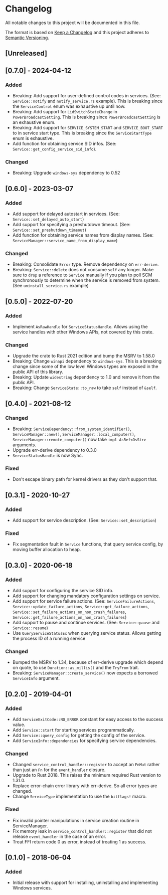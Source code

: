 # Changelog
All notable changes to this project will be documented in this file.

The format is based on [Keep a Changelog](http://keepachangelog.com/en/1.0.0/)
and this project adheres to [Semantic Versioning](http://semver.org/spec/v2.0.0.html).

## [Unreleased]


## [0.7.0] - 2024-04-12
### Added
- Breaking: Add support for user-defined control codes in services.
  (See: `Service::notify` and `notify_service.rs` example). This is breaking since
  the `ServiceControl` enum was exhaustive up until now.
- Breaking: Add support for `LidSwitchStateChange` in `PowerBroadcastSetting`. This is breaking
  since `PowerBroadcastSetting` is an exhaustive enum.
- Breaking: Add support for `SERVICE_SYSTEM_START` and `SERVICE_BOOT_START` to in service
  start type. This is breaking since the `ServiceStartType` enum is exhaustive.
- Add function for obtaining service SID infos. (See: `Service::get_config_service_sid_info`).

### Changed
- Breaking: Upgrade `windows-sys` dependency to 0.52


## [0.6.0] - 2023-03-07
### Added
- Add support for delayed autostart in services. (See: `Service::set_delayed_auto_start`)
- Add support for specifying a preshutdown timeout. (See: `Service::set_preshutdown_timeout`)
- Add function for obtaining service names from display names.
  (See: `ServiceManager::service_name_from_display_name`)

### Changed
- Breaking: Consolidate `Error` type. Remove dependency on `err-derive`.
- Breaking: `Service::delete` does not consume `self` any longer. Make sure to `drop` a reference
  to `Service` manually if you plan to poll SCM synchronously to determine when the service is
  removed from system. (See `uninstall_service.rs` example)


## [0.5.0] - 2022-07-20
### Added
- Implement `AsRawHandle` for `ServiceStatusHandle`. Allows using the service handles
  with other Windows APIs, not covered by this crate.

### Changed
- Upgrade the crate to Rust 2021 edition and bump the MSRV to 1.58.0
- Breaking: Change `winapi` dependency to `windows-sys`. This is a breaking change since
  some of the low level Windows types are exposed in the public API of this library.
- Breaking: Update `widestring` dependency to 1.0 and remove it from the public API.
- Breaking: Change `ServiceState::to_raw` to take `self` instead of `&self`.


## [0.4.0] - 2021-08-12
### Changed
- Breaking: `ServiceDependency::from_system_identifier()`, `ServiceManager::new()`,
  `ServiceManager::local_computer()`, `ServiceManager::remote_computer()` now take
  `impl AsRef<OsStr>` arguments.
- Upgrade err-derive dependency to 0.3.0
- `ServiceStatusHandle` is now Sync.

### Fixed
- Don't escape binary path for kernel drivers as they don't support that.


## [0.3.1] - 2020-10-27
### Added
- Add support for service description. (See: `Service::set_description`)

### Fixed
- Fix segmentation fault in `Service` functions, that query service config, by moving buffer
  allocation to heap.


## [0.3.0] - 2020-06-18
### Added
- Add support for configuring the service SID info.
- Add support for changing mandatory configuration settings on service.
- Add support for service failure actions. (See: `ServiceFailureActions`,
  `Service::update_failure_actions`, `Service::get_failure_actions`,
  `Service::set_failure_actions_on_non_crash_failures`,
  `Service::get_failure_actions_on_non_crash_failures`)
- Add support to pause and continue services. (See: `Service::pause` and `Service::resume`)
- Use `QueryServiceStatusEx` when querying service status. Allows getting the process ID of a
  running service

### Changed
- Bumped the MSRV to 1.34, because of err-derive upgrade which depend on quote, to use
  `Duration::as_millis()` and the `TryFrom` trait.
- Breaking: `ServiceManager::create_service()` now expects a borrowed `ServiceInfo` argument.


## [0.2.0] - 2019-04-01
### Added
- Add `ServiceExitCode::NO_ERROR` constant for easy access to the success value.
- Add `Service::start` for starting services programmatically.
- Add `Service::query_config` for getting the config of the service.
- Add `ServiceInfo::dependencies` for specifying service dependencies.

### Changed
- Changed `service_control_handler::register` to accept an `FnMut` rather than just an `Fn` for the
  `event_handler` closure.
- Upgrade to Rust 2018. This raises the minimum required Rust version to 1.31.0.
- Replace error-chain error library with err-derive. So all error types are changed.
- Change `ServiceType` implementation to use the `bitflags!` macro.

### Fixed
- Fix invalid pointer manipulations in service creation routine in ServiceManager.
- Fix memory leak in `service_control_handler::register` that did not release `event_handler` in
  the case of an error.
- Treat FFI return code 0 as error, instead of treating 1 as success.


## [0.1.0] - 2018-06-04
### Added
- Initial release with support for installing, uninstalling and implementing Windows services.
